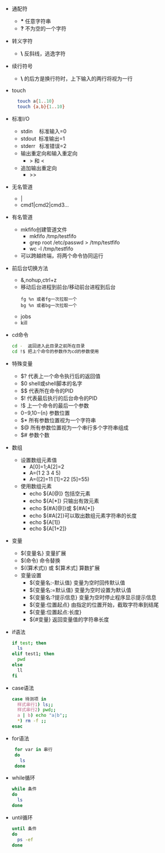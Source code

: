 + 通配符
  + __\*__ 任意字符串
  + __\?__ 不为空的一个字符
+ 转义字符
  + __\\__ 反斜线，逃逸字符
+ 续行符号
  + __\\__ 的后方是换行符时，上下输入的两行将视为一行  
  
+ touch
  ```bash
    touch a{1..10}
    touch {a,b}{1..10}
  ```
+ 标准I/O
  + stdin &emsp;标准输入=0
  + stdout&ensp;标准输出=1
  + stderr &ensp;标准错误=2
  + 输出重定向和输入重定向
    + \> 和 <
  + 追加输出重定向
    + \>>
+ 无名管道
  + |
  + cmd1|cmd2|cmd3...
+ 有名管道
  + mkfifo创建管道文件
    - mkfifo /tmp/testfifo
    - grep root /etc/passwd > /tmp/testfifo
    - wc -l /tmp/testfifo
  + 可以跨越终端，将两个命令协同运行
+ 前后台切换方法
  - &,nohup,ctrl+z
  - 移动后台进程到前台/移动前台进程到后台
    ```
    fg %n 或者fg一次拉取一个
    bg %n 或者bg一次拉取一个
    ```
  - jobs
  - kill
+ cd命令
  ```bash
  cd -  返回进入此目录之前所在目录 
  cd !$ 把上个命令的参数作为cd的参数使用
  ```  
+ 特殊变量
  + $? 代表上一个命令执行后的返回值
  + $0 shell或shell脚本的名字
  + $$ 代表所在命令的PID
  + $! 代表最后执行的后台命令的PID
  + !$ 上一个命令的最后一个参数
  + $0-$9,${10}-${n} 参数位置
  + $* 所有参数位置视为一个字符串
  + $@ 所有参数位置视为一个串行多个字符串组成
  + $# 参数个数
+ 数组
  + 设置数组元素值
    - A[0]=1;A[2]=2
    - A=(1 2 3 4 5)
    - A=([2]=11 [1]=22 [5]=55)
  + 使用数组元素
    - echo ${A[@]} 包括空元素
    - echo ${A[*]} 只输出有效元素
    - echo ${#A[@]}或 ${#A[*]}
    - echo ${#A[2]}可以取出数组元素字符串的长度
    - echo ${A[1]}
    - echo ${A[1+2]}
+ 变量
  + ${变量名} 变量扩展
  + $(命令) 命令替换
  + $((算术式)) 或 $[算术式] 算数扩展
  + 变量设置
    - ${变量名:-默认值} 变量为空时回传默认值
    - ${变量名:=默认值} 变量为空时设置为默认值
    - ${变量名:?提示信息} 变量为空时停止程序显示提示信息
    - ${变量:位置起点} 由指定的位置开始，截取字符串到结尾
    - ${变量:位置起点:长度}
    - ${#变量} 返回变量值的字符串长度
+ if语法
  ```bash
  if test; then
    ls
  elif test1; then
    pwd
  else
    ll
  fi
  ```
+ case语法
  ```bash
  case 待测项 in
    样式串行1) ls;;
    样式串行2) pwd;;
    a | b) echo "a|b";;
    *) rm -f ;;
  esac
  ```
+ for语法
  ```bash
   for var in 串行
   do
     ls
   done
  ```
+ while循环
  ```bash
  while 条件
  do
    ls
  done
  ```
+ until循环
  ```bash
  until 条件
  do
    ps -ef
  done
  ```
  